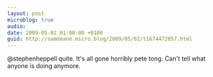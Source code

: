 ```yaml
---
layout: post
microblog: true
audio: 
date: 2009-05-02 01:00:00 +0100
guid: http://samdeane.micro.blog/2009/05/02/t1674472057.html
---
```

@stephenheppell quite. It's all gone horribly pete tong. Can't tell what anyone is doing anymore.
